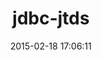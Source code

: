 ---
layout: post
title:  "jdbc-jtds"
repo:   "jruby/activerecord-jdbc-adapter"
date:   2015-02-18 17:06:11
gemurl: https://github.com/jruby/activerecord-jdbc-adapter
---